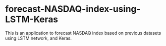 # forecast-NASDAQ-index-using-LSTM-Keras
This is an application to forecast NASDAQ index based on previous datasets using LSTM network, and Keras.
